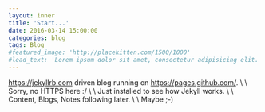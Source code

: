 ```yaml
---
layout: inner
title: 'Start...'
date: 2016-03-14 15:00:00
categories: blog
tags: Blog
#featured_image: 'http://placekitten.com/1500/1000'
#lead_text: 'Lorem ipsum dolor sit amet, consectetur adipisicing elit. Expedita maiores quisquam id sunt, a architecto molestias velit, distinctio quidem non, nostrum provident quibusdam enim. Neque ipsam temporibus commodi facere minima.'
---
```


<https://jekyllrb.com> driven blog running on <https://pages.github.com/>. \\
\\
Sorry, no HTTPS here :/ \\
\\
Just installed to see how Jekyll works. \\
\\
Content, Blogs, Notes following later. \\
\\
Maybe ;-)
